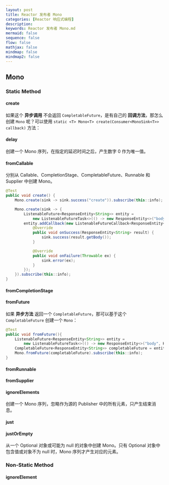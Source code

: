 ```yaml
---
layout: post
title: Reactor 发布者 Mono
categories: [Reactor 响应式编程]
description: 
keywords: Reactor 发布者 Mono.md
mermaid: false
sequence: false
flow: false
mathjax: false
mindmap: false
mindmap2: false
---
```

## Mono

### Static Method

#### create

如果这个 **异步调用** 不会返回 `CompletableFuture`，是有自己的 **回调方法**，那怎么创建 `Mono` 呢？可以使用 `static <T> Mono<T> create(Consumer<MonoSink<T>> callback)` 方法：



#### delay

创建一个 Mono 序列，在指定的延迟时间之后，产生数字 0 作为唯一值。



#### fromCallable

分别从 Callable、CompletionStage、CompletableFuture、Runnable 和 Supplier 中创建 Mono。

```java
@Test
public void create() {
    Mono.create(sink -> sink.success("create")).subscribe(this::info);

    Mono.create(sink -> {
        ListenableFuture<ResponseEntity<String>> entity =
            new ListenableFutureTask<>(() -> new ResponseEntity<>("body", HttpStatus.OK));
        entity.addCallback(new ListenableFutureCallback<ResponseEntity<String>>() {
            @Override
            public void onSuccess(ResponseEntity<String> result) {
                sink.success(result.getBody());
            }

            @Override
            public void onFailure(Throwable ex) {
                sink.error(ex);
            }
        });
    }).subscribe(this::info);
}
```



#### fromCompletionStage

#### fromFuture

如果 **异步方法** 返回一个 `CompletableFuture`，那可以基于这个 `CompletableFuture` 创建一个 `Mono`：



```java
@Test
public void fromFuture(){
    ListenableFuture<ResponseEntity<String>> entity =
        new ListenableFutureTask<>(() -> new ResponseEntity<>("body", HttpStatus.OK));
    CompletableFuture<ResponseEntity<String>> completableFuture = entity.completable();
    Mono.fromFuture(completableFuture).subscribe(this::info);
}
```



#### fromRunnable

#### fromSupplier



#### ignoreElements

创建一个 Mono 序列，忽略作为源的 Publisher 中的所有元素，只产生结束消息。



#### just

#### justOrEmpty

从一个 Optional 对象或可能为 null 的对象中创建 Mono。只有 Optional 对象中包含值或对象不为 null 时，Mono 序列才产生对应的元素。



### Non-Static Method

#### ignoreElement